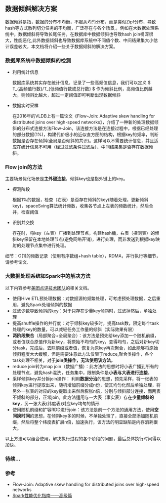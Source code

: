 <script type="text/javascript" src="http://cdn.mathjax.org/mathjax/latest/MathJax.js?config=default"></script>

## 数据倾斜解决方案

数据倾斜是指，数据的分布不均衡，不服从均匀分布，而是类似Zipf分布，导致hash等方式散列切分任务的不均衡，广泛存在与各个场景,，例如在大数据处理系统中，数据倾斜将导致长尾任务，在数据库中数据倾斜也导致hash join桶深很大，性能恶化,此外数据倾斜也导致数据库系统中不同值个数、中间结果集大小估计误差较大，本文档将介绍一些关于数据倾斜的解决方案。


### 数据库系统中数据倾斜的检测

- 利用统计信息

  数据库系统其实存在统计信息，记录了一些高频值信息，我们可以定义 $ T_{高频值行数}/T_{低频值行数或总行数} $ 作为倾斜比例，高频值比例越大，则倾斜比越大，超过一定阈值即可判断出现数据倾斜

- 数据实时采样

  在2016年的VLDB上有一篇论文《Flow-Join: Adaptive skew handling for distributed joins over high-speed networks》，介绍了一种新的处理数据倾斜的分布式连接方法Flow-Join，该连接方法是在连接过程中，根据已经处理的部分数据(1%)，构建代价极小的近似直方图的结构，根据key的频率，判断数据是否存在倾斜(全局是否倾斜的共识)。这样可以不需要统计信息，并且适应在统计信息不可用（经过过滤条件过滤后）、中间结果集是否存在数据倾斜。



### Flow join的方法

主要场景优化场景是**主外键连接**，倾斜key也是指外键上的key。 
  
- 探测阶段

  根据1%的数据，检查（右表）是否存在倾斜的key(随着处理，更新倾斜key)，spaceSving算法统计频数，收集各节点上左表的频数统计，然后合并，检查阈值

- 识别并交换

  存在时，将key（左表）广播到处理节点，构建hash桶，右表（探测表）的倾斜key保留在本地处理节点(避免网络开销)，进行处理，而非发送到根据key映射的处理节点集中进行处理。


细节：O(1)的频数记录（使用有序数组+hash table），RDMA，并行执行等细节，请参考论文.



### 大数据处理系统如Spark中的解决方法


以下内容参考[美团点评技术团队](https://tech.meituan.com/)的相关文档。

- 使用Hive ETL预处理数据：对数据源的频繁处理，可考虑预处理数据，之后重用，避免Spark处理倾斜的数据
- 过滤少数导致倾斜的key：对于只存在少量key倾斜时，过滤掉然后，单独处理
- 提高shuffle操作的并行度：对于倾斜key较多时，提高task数，限定每个task处理的key的数量，可以减轻任务工作量的倾斜（实际效果有限）
- **两阶段聚合**（局部聚合+全局聚合）：该方法是预先给key添加一个随机前缀，或者值联合原值作为新key，将原始不均匀的key，变得均匀，之后对新key切分task，完成后，去除前缀或者值，恢复为原key再次聚合，如此能够将原始倾斜程度大大缓解，但是需要注意此方法仅限于reduce,聚合类操作，各个task处理不相关，对于**join类操作，无法使用该方法**。
- reduce join转为map join（数据广播）：此方法的思想时将小表广播到所有的处理节点，避免hash混洗，任务集中，限制条件是**小表与大表进行连接**。
- 采样倾斜key并分拆join操作： 利用**数据分治**的思想，预先采样，将一张表的倾斜key进行提取出来，随机增加前缀分成n份，使其均匀化然后单独处理，将另外一张表的对应的key提取出来然后膨胀n倍，分别与倾斜部分连接，而两表不倾斜的部分，正常join。此方法适用与一大表（事实表）存在**少量倾斜的key**，另一张大表(纬度表)对应key均匀的情形
- 使用随机前缀和扩容RDD进行join：该方法是前一个方法的通用方法，使用**空间换时间**的思想，在倾斜key多的时候，不单独处理了，直接全部添加随机前缀，然后将整个纬度表扩展n倍，加速执行，该方法的明显缺陷是内存消耗很大。

以上方法可以组合使用，解决执行过程的各个阶段的问题，最后总体执行时间得以加快。



### 待续...


### 参考


- Flow-Join: Adaptive skew handling for distributed joins over high-speed networks
- [Spark性能优化指南——高级篇](https://tech.meituan.com/spark_tuning_pro.html) 



